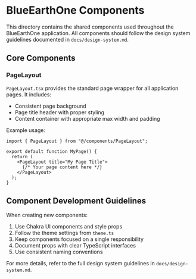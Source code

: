 # BlueEarthOne Components

This directory contains the shared components used throughout the BlueEarthOne application. All components should follow the design system guidelines documented in `docs/design-system.md`.

## Core Components

### PageLayout

`PageLayout.tsx` provides the standard page wrapper for all application pages. It includes:

- Consistent page background
- Page title header with proper styling
- Content container with appropriate max width and padding

Example usage:

```tsx
import { PageLayout } from "@/components/PageLayout";

export default function MyPage() {
  return (
    <PageLayout title="My Page Title">
      {/* Your page content here */}
    </PageLayout>
  );
}
```

## Component Development Guidelines

When creating new components:

1. Use Chakra UI components and style props
2. Follow the theme settings from `theme.ts`
3. Keep components focused on a single responsibility
4. Document props with clear TypeScript interfaces
5. Use consistent naming conventions

For more details, refer to the full design system guidelines in `docs/design-system.md`.